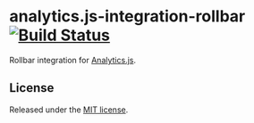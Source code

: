 # analytics.js-integration-rollbar [![Build Status][ci-badge]][ci-link]

Rollbar integration for [Analytics.js][].

## License

Released under the [MIT license](License.md).


[Analytics.js]: https://segment.com/docs/libraries/analytics.js/
[ci-link]: https://circleci.com/gh/segment-integrations/analytics.js-integration-rollbar
[ci-badge]: https://circleci.com/gh/segment-integrations/analytics.js-integration-rollbar.svg?style=svg
